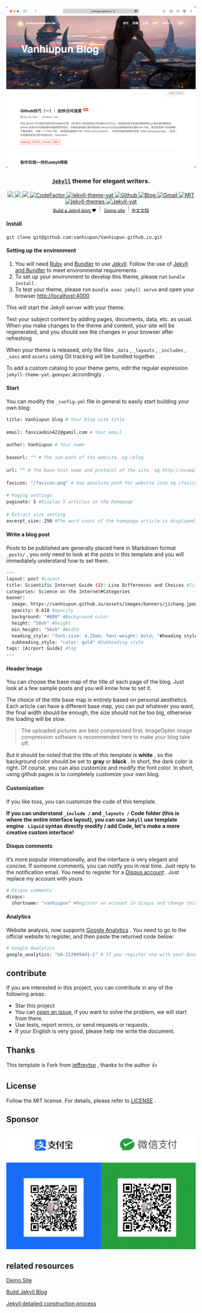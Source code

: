 <div align="center">

<p><img src="./assets/images/readme/1.png"  /></p>

<h3 align="center">
  <a href="https://jekyllrb.com/" target="_blank"><code>Jekyll</code></a> theme for elegant writers.
</h3>


<a href="https://github.com/vanhiupun/Vanhiupun.github.io/actions/workflows/jekyll.yml" target="_blank">
    <img src="https://github.com/vanhiupun/Vanhiupun.github.io/actions/workflows/jekyll.yml/badge.svg" />
</a>

<a href="https://circleci.com/gh/vanhiupun/Vanhiupun.github.io/tree/master" target="_blank">
  <img src="https://circleci.com/gh/vanhiupun/Vanhiupun.github.io/tree/master.svg?style=shield">
</a> 
 
<a href="https://github.com/vanhiupun/Vanhiupun.github.io/actions/workflows/codeql-analysis.yml" target="_blank">
  <img src="https://github.com/vanhiupun/Vanhiupun.github.io/actions/workflows/codeql-analysis.yml/badge.svg">
</a> 
  
<a href="https://github.com/vanhiupun/Vanhiupun.github.io" target="_blank">
  <img src="https://www.codefactor.io/repository/github/vanhiupun/vanhiupun.github.io/badge" alt="CodeFactor" />
</a>
  
<a href="https://rubygems.org/gems/jekyll-theme-yat" target="_blank">
    <img src="https://img.shields.io/gem/v/jekyll-theme-yat?style=flat-square"     alt="jekyll-theme-yat" />
</a> 

<a href="https://github.com/vanhiupun" target="_blank">
    <img src="https://img.shields.io/badge/Github%20Repository-222222?style=flat-square&logo=github&logoColor=ffffff"
     alt="Github" />
</a> 
      
<a href="https://vanhiupun.github.io" target="_blank">
    <img src="https://img.shields.io/badge/Github%20Page-222222?style=flat-square&logo=github&logoColor=ffffff" 
     alt="Blog" />
</a> 
      
<a href="mailto:fanxiaobin422@gmail.com" target="_blank">
    <img src="https://img.shields.io/badge/Send%20me%20Gmail-EA4335?style=flat-square&logo=Gmail&logoColor=ffffff" 
     alt="Gmail" />
</a> 
      
<a href="https://github.com/vanhiupun/Vanhiupun.github.io/blob/c0c037532393ee2718892f87b200a0bbe33e7eb9/License" target="_blank">
    <img src="https://img.shields.io/badge/License%20MIT-f2cb05?style=flat-square&logo=Mitsubishi&logoColor=222222" 
     alt="MIT" />
</a>
      
<a href="http://jekyllthemes.org/" target="_blank">
    <img src="https://img.shields.io/badge/Jekyll%20Themes-f2cb05?style=flat-square&logo=Jekyll&logoColor=222222" 
     alt="jekyll-themes" />
</a> 

<a href="https://github.com/jeffreytse/jekyll-theme-yat" target="_blank">
    <img src="https://img.shields.io/badge/Jekyll%C2%B7Theme%C2%B7Yat-f2cb05?style=flat-square&logo=github&logoColor=181717" 
     alt="Jekyll-yat" />
</a> 
</div>

<div align="center">
  <sub><a href="https://vanhiupun.github.io/jekyll/2021/11/20/制作和我一样的Jekyll博客.html" target="_blank"> Build a Jekyll blog </a>❤︎
  </sub>｜
  <sub><a href="https://vanhiupun.github.io/" target="_blank">Demo site</a>
  </sub>｜<sub><a href="/readme_CN.md" target="_blank">中文文档</a>
  </sub>
</div>

#### Install

```git
git clone git@github.com:vanhiupun/Vanhiupun.github.io.git
```
#### Setting up the environment
1. You will need [Ruby](https://www.ruby-lang.org/zh_cn/) and [Bundler](https://bundler.io/) to use [Jekyll](https://www.jekyll.com.cn). Follow the use of [Jekyll and Bundler](https://jekyllrb.com/tutorials/using-jekyll-with-bundler/) to meet environmental requirements.
​
2. To set up your environment to develop this theme, please run `bundle install` .
​
3. To test your theme, please run `bundle exec jekyll serve` and open your browser [ http://localhost:4000](http://localhost:4000)
   
This will start the Jekyll server with your theme.

Test your subject content by adding pages, documents, data, etc. as usual. When you make changes to the theme and content, your site will be regenerated, and you should see the changes in your browser after refreshing

When your theme is released, only the files `_data` , `_layouts` , `_includes` , `_sass` and `assets` using Git tracking will be bundled together.

To add a custom catalog to your theme gems, edit the regular expression `jekyll-theme-yat.gemspec` accordingly .

#### Start

You can modify the `_config.yml` file in general to easily start building your own blog:

```bash
title: Vanhiupun blog # Your blog site title

email: fanxiaobin422@gamil.com # Your email

author: Vanhiupun # Your name

baseurl: "" # The sub-path of the website, eg /blog

url: "" # The base host name and protocol of the site, eg http://example.com

favicon: "/favicon.png" # Use absolute path for website icon eg /favicon.png, not recommended./favicon.png

# Paging settings
paginate: 5 #Display 5 articles on the homepage

# Extract size setting
excerpt_size: 250 #The word count of the homepage article is displayed as 250 words

```

#### Write a blog post

Posts to be published are generally placed here in Markdown format `_posts/` , you only need to look at the posts in this template and you will immediately understand how to set them.

```bash
---
layout: post #Layout
title: Scientific Internet Guide (2): Line Differences and Choices #Title
categories: Science on the Internet#Categories
banner:
  image: https://vanhiupun.github.io/assets/images/banners/jichang.jpeg #The image address can also be used./assets/images/banners/jichang.jpeg
  opacity: 0.618 #opacity
  background: "#000" #Background color
  height: "50vh" #height
  min_height: "50vh" #Width
  heading_style: "font-size: 4.25em; font-weight: bold; "#heading style
  subheading_style: "color: gold" #Subheading style
tags: [Airport Guide] #tag
---
```

#### Header Image

You can choose the base map of the title of each page of the blog. Just look at a few sample posts and you will know how to set it.

The choice of the title base map is entirely based on personal aesthetics. Each article can have a different base map, you can put whatever you want, the final width should be enough, the size should not be too big, otherwise the loading will be slow.

> The uploaded pictures are best compressed first. ImageOptim image compression software is recommended here to make your blog take off.

But it should be noted that the title of this template is **white** , so the background color should be set to **gray** or **black** . In short, the dark color is right. Of course, you can also customize and modify the font color. In short, using github pages is to completely customize your own blog.

#### Customization

If you like toss, you can customize the code of this template.

**If you can understand `_include /` and `_layouts /` Code folder (this is where the entire interface layout), you can use `Jekyll` use template engine ` Liquid` syntax directly modify / add Code, let's make a more creative custom interface!**
​

#### Disqus comments

It’s more popular internationally, and the interface is very elegant and concise. If someone comments, you can notify you in real time. Just reply to the notification email.
You need to register for a [Disqus account](https://disqus.com/) . Just replace my account with yours

```bash
# Disqus comments
disqus:
  shortname: "vanhiupun" #Register an account in disqus and change this to your own account
```

#### Analytics

Website analysis, now supports [Google Analytics](https://analytics.google.com/analytics/web/) . You need to go to the official website to register, and then paste the returned code below:

```bash
# Google Analytics
google_analytics: "UA-212989441-1" # If you register one with your Google account, you will be given an id like this, just replace this
```

## contribute
If you are interested in this project, you can contribute in any of the following areas:

- Star this project
- You can [open an issue](https://github.com/vanhiupun/Vanhiupun.github.io/issues/new), if you want to solve the problem, we will start from there.
- Use tests, report errors, or send requests or requests.
- If your English is very good, please help me write the document.

## Thanks

This template is Fork from [jeffreytse](https://github.com/jeffreytse/jekyll-theme-yat) , thanks to the author :+1:

## License

Follow the MIT license. For details, please refer to [LICENSE](./License) .

## Sponsor
<img src="./assets/images/img/zz.png" >

## related resources

[Demo Site](https://vanhiupun.github.io)

[Build Jekyll Blog](https://vanhiupun.github.io/jekyll/2021/11/20/制作和我一样的Jekyll博客.html)

[Jekyll detailed construction process](https://vanhiupun.github.io/jekyll/2021/11/16/一步一步创建Jekyll主题.html)
